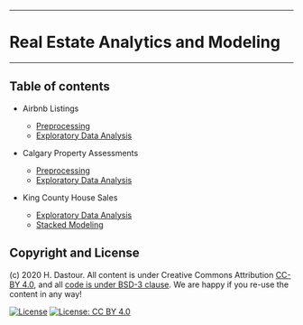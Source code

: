 ******************************
# Real Estate Analytics and Modeling
******************************

## Table of contents

* Airbnb Listings
	* [Preprocessing](Airbnb_Listings_Preprocessing.ipynb)
	* [Exploratory Data Analysis](Airbnb_Listings_exploratory_data_analysis.ipynb)
	
* Calgary Property Assessments
	* [Preprocessing](Calgary_Property_Assessments_Preprocessing.ipynb)
	* [Exploratory Data Analysis](Calgary_Property_Assessments_EDA.ipynb)
	
* King County House Sales
	* [Exploratory Data Analysis](King_County_House_Sales_EDA.ipynb)
	* [Stacked Modeling](King_County_House_Sales_Stacked_Modeling.ipynb)


## Copyright and License

(c) 2020 H. Dastour. All content is under Creative Commons Attribution [CC-BY 4.0](https://creativecommons.org/licenses/by/4.0/legalcode.txt), and all [code is under BSD-3 clause](https://github.com/engineersCode/EngComp/blob/master/LICENSE). We are happy if you re-use the content in any way!

[![License](https://img.shields.io/badge/License-BSD%203--Clause-blue.svg)](https://opensource.org/licenses/BSD-3-Clause) [![License: CC BY 4.0](https://img.shields.io/badge/License-CC%20BY%204.0-lightgrey.svg)](https://creativecommons.org/licenses/by/4.0/)
